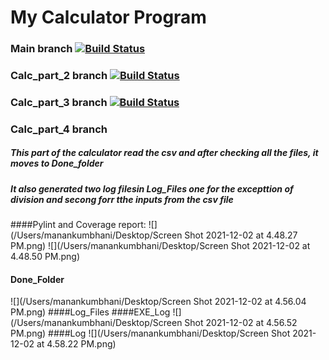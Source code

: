 # My Calculator Program
### Main branch [![Build Status](https://app.travis-ci.com/manankumbhani/calculator.svg?branch=main)](https://app.travis-ci.com/manankumbhani/calculator)
### Calc_part_2 branch [![Build Status](https://app.travis-ci.com/manankumbhani/calculator.svg?branch=calc_part_2)](https://app.travis-ci.com/manankumbhani/calculator)
### Calc_part_3 branch [![Build Status](https://app.travis-ci.com/manankumbhani/calculator.svg?branch=calc_part_3)](https://app.travis-ci.com/manankumbhani/calculator)
### Calc_part_4 branch
##### This part of the calculator read the csv and after checking all the files, it moves to Done_folder
##### It also generated two log filesin Log_Files one for the excepttion of division and secong forr tthe inputs from the csv file
####Pylint and Coverage report:
![](/Users/manankumbhani/Desktop/Screen Shot 2021-12-02 at 4.48.27 PM.png)
![](/Users/manankumbhani/Desktop/Screen Shot 2021-12-02 at 4.48.50 PM.png)
#### Done_Folder
![](/Users/manankumbhani/Desktop/Screen Shot 2021-12-02 at 4.56.04 PM.png)
####Log_Files
####EXE_Log
![](/Users/manankumbhani/Desktop/Screen Shot 2021-12-02 at 4.56.52 PM.png)
####Log
![](/Users/manankumbhani/Desktop/Screen Shot 2021-12-02 at 4.58.22 PM.png)